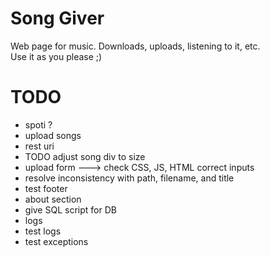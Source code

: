 # Song Giver
Web page for music. Downloads, uploads, listening to it, etc. <br>
Use it as you please ;)

# TODO
<ul>
	<li>spoti ?</li>
	<li>upload songs</li>
	<li>rest uri</li>
	<li>TODO adjust song div to size</li>
	<li>upload form ---> check CSS, JS, HTML correct inputs</li>
	<li>resolve inconsistency with path, filename, and title</li>
	<li>test footer</li>
	<li>about section</li>
	<li>give SQL script for DB</li>
	<li>logs</li>
	<li>test logs</li>
	<li>test exceptions</li>
</ul>
